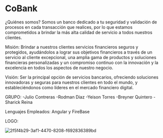 # CoBank
¿Quiénes somos?
Somos un banco dedicado a tu seguridad y validación de procesos en cada transacción que realices, por lo que estamos comprometidos a brindar la más alta calidad de servicio a todos nuestros clientes.

Misión:
Brindar a nuestros clientes servicios financieros seguros y protegidos, ayudándolos a lograr sus objetivos financieros a través de un servicio al cliente excepcional, una amplia gama de productos y soluciones financieras personalizadas y un compromiso continuo con la innovación y la excelencia en todos los aspectos de nuestro negocio.

Visión:
Ser la principal opción de servicios bancarios, ofreciendo soluciones innovadoras y seguras para nuestros clientes en todo el mundo, y estableciéndonos como líderes en el mercado financiero digital.

GRUPO:
-Julio Contreras
-Rodman Diaz
-Yeison Torres
-Breyner Quintero
-Sharick Reina

Lenguajes Empleados: Angular y FireBase

LOGO:

![2f5f4b29-3af1-4470-8208-f692836389bd](https://user-images.githubusercontent.com/129232493/234123718-1e0eb5de-205a-4ff9-b5ef-8c5e602ea531.jpg)
